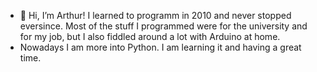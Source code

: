 - 👋 Hi, I’m Arthur! I learned to programm in 2010 and never stopped eversince. Most of the stuff I programmed were for the university and for my job,
but I also fiddled around a lot with Arduino at home.
- Nowadays I am more into Python. I am learning it and having a great time.


<!---
arthurpc02/arthurpc02 is a ✨ special ✨ repository because its `README.md` (this file) appears on your GitHub profile.
You can click the Preview link to take a look at your changes.
--->
